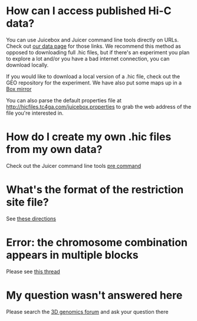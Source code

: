 # How can I access published Hi-C data?
You can use Juicebox and Juicer command line tools directly on URLs. Check out [our data page](http://aidenlab.org/data.html) for those links. We recommend this method as opposed to downloading full .hic files, but if there's an experiment you plan to explore a lot and/or you have a bad internet connection, you can download locally.

If you would like to download a local version of a .hic file, check out the GEO repository for the experiment. We have also put some maps up in a [Box mirror](https://bcm.app.box.com/v/aidenlab)

You can also parse the default properties file at http://hicfiles.tc4ga.com/juicebox.properties to grab the web address of the file you're interested in.

# How do I create my own .hic files from my own data?
Check out the Juicer command line tools [pre command](https://github.com/theaidenlab/juicer/wiki/Pre)

# What's the format of the restriction site file?
See [these directions](https://github.com/theaidenlab/juicer/wiki/Pre#restriction-site-file-format)

# Error: the chromosome combination appears in multiple blocks
Please see [this thread](http://www.aidenlab.org/forum.html?place=msg%2F3d-genomics%2F2w1OGHo5XdM%2FcIiHCuP_AQAJ)

# My question wasn't answered here
Please search the [3D genomics forum](http://aidenlab.org/forum.html) and ask your question there
